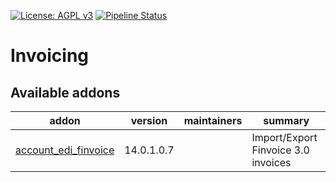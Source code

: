 [![License: AGPL v3](https://img.shields.io/badge/License-AGPL%20v3-blue.svg)](https://www.gnu.org/licenses/agpl-3.0)
[![Pipeline Status](https://gitlab.com/tawasta/odoo/edi/badges/14.0-dev/pipeline.svg)](https://gitlab.com/tawasta/odoo/edi/-/pipelines/)

Invoicing
=========

[//]: # (addons)

Available addons
----------------
addon | version | maintainers | summary
--- | --- | --- | ---
[account_edi_finvoice](account_edi_finvoice/) | 14.0.1.0.7 |  | Import/Export Finvoice 3.0 invoices

[//]: # (end addons)
